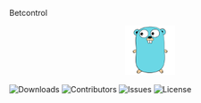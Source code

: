 Betcontrol
<p align="center"> <a href="https://golang.org" target="_blank" rel="noreferrer"> <img src="https://raw.githubusercontent.com/devicons/devicon/master/icons/go/go-original.svg" alt="go" width="90" height="90"/> </a> </p>

![Downloads](https://img.shields.io/github/downloads/Rhiadc/betcontrol/total) ![Contributors](https://img.shields.io/github/contributors/Rhiadc/betcontrol?color=dark-green) ![Issues](https://img.shields.io/github/issues/Rhiadc/betcontrol) ![License](https://img.shields.io/github/license/Rhiadc/betcontrol) 
